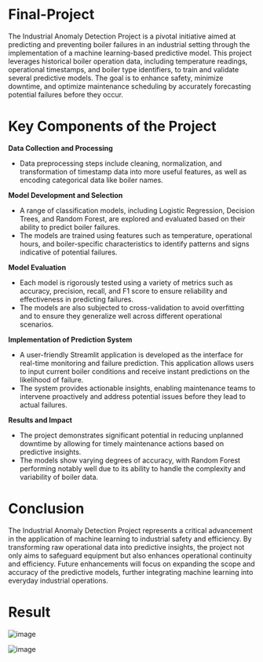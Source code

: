 # Final-Project


The Industrial Anomaly Detection Project is a pivotal initiative aimed at predicting and preventing boiler failures in an industrial setting through the implementation of a machine learning-based predictive model. This project leverages historical boiler operation data, including temperature readings, operational timestamps, and boiler type identifiers, to train and validate several predictive models. The goal is to enhance safety, minimize downtime, and optimize maintenance scheduling by accurately forecasting potential failures before they occur.

# Key Components of the Project
**Data Collection and Processing**
* Data preprocessing steps include cleaning, normalization, and transformation of timestamp data into more useful features, as well as encoding categorical data like boiler names.

**Model Development and Selection**

* A range of classification models, including Logistic Regression, Decision Trees, and Random Forest, are explored and evaluated based on their ability to predict boiler failures.
* The models are trained using features such as temperature, operational hours, and boiler-specific characteristics to identify patterns and signs indicative of potential failures.

**Model Evaluation**

* Each model is rigorously tested using a variety of metrics such as accuracy, precision, recall, and F1 score to ensure reliability and effectiveness in predicting failures.
* The models are also subjected to cross-validation to avoid overfitting and to ensure they generalize well across different operational scenarios.

**Implementation of Prediction System**

* A user-friendly Streamlit application is developed as the interface for real-time monitoring and failure prediction. This application allows users to input current boiler conditions and receive instant predictions on the likelihood of failure.
* The system provides actionable insights, enabling maintenance teams to intervene proactively and address potential issues before they lead to actual failures.

**Results and Impact**

* The project demonstrates significant potential in reducing unplanned downtime by allowing for timely maintenance actions based on predictive insights.
* The models show varying degrees of accuracy, with Random Forest performing notably well due to its ability to handle the complexity and variability of boiler data.

# Conclusion
The Industrial Anomaly Detection Project represents a critical advancement in the application of machine learning to industrial safety and efficiency. By transforming raw operational data into predictive insights, the project not only aims to safeguard equipment but also enhances operational continuity and efficiency. Future enhancements will focus on expanding the scope and accuracy of the predictive models, further integrating machine learning into everyday industrial operations.

# Result

![image](https://github.com/Akshayadp/Final-Project/assets/162536617/36920b76-91bc-40de-bc13-198132e92e41)

![image](https://github.com/Akshayadp/Final-Project/assets/162536617/3bb6f500-062d-4adf-90ed-881678452d7f)

